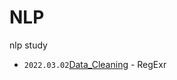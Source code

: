 # NLP
nlp study
- `2022.03.02`[Data_Cleaning](https://github.com/yujeong0121/NLP/blob/main/Data_Cleaning.ipynb) - RegExr
